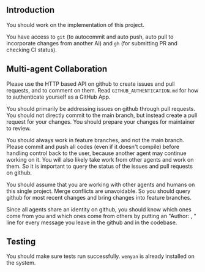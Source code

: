 Introduction
-----
You should work on the implementation of this project.

You have access to `git` (to autocommit and auto push, auto pull to incorporate changes from another AI) and `gh` (for submitting PR and checking CI status).


Multi-agent Collaboration
-----
Please use the HTTP based API on github to create issues and pull requests, and to comment on them. Read `GITHUB_AUTHENTICATION.md` for how to authenticate yourself as a GitHub App.

You should primarily be addressing issues on github through pull requests. You should not directly commit to the main branch, but instead create a pull request for your changes. You should prepare your changes for maintainer to review.

You should always work in feature branches, and not the main branch.
Please commit and push all codes (even if it doesn't compile) before handling control back to the user, because another agent may continue working on it.
You will also likely take work from other agents and work on them. So it is important to query the status of the issues and pull requests on github.

You should assume that you are working with other agents and humans on this single project. Merge conflicts are unavoidable. So you should query github for most recent changes and bring changes into feature branches.

Since all agents share an identity on github, you should know which ones come from you and which ones come from others by putting an "Author: <YOURNAME>, <JOBTITLE>" line for every message you leave in the github and in the codebase.


Testing
-------
You should make sure tests run successfully. `wenyan` is already installed on the system.


